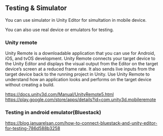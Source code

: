 ## Testing & Simulator

You can use simulator in Unity Editor for simultation in mobile device.

You can also use real device or emulators for testing.

### Unity remote 
Unity Remote is a downloadable application that you can use for Android, iOS, and tvOS development. Unity Remote connects your target device to the Unity Editor and displays the visual output from the Editor on the target device’s screen at a reduced frame rate. It also sends live inputs from the target device back to the running project in Unity. Use Unity Remote to understand how an application looks and performs on the target device without creating a build.


https://docs.unity3d.com/Manual/UnityRemote5.html \
https://play.google.com/store/apps/details?id=com.unity3d.mobileremote

### Testing in android emulator(Bluestack)
https://blog.januarelsan.com/how-to-connect-bluestack-and-unity-editor-for-testing-786d588b3258

